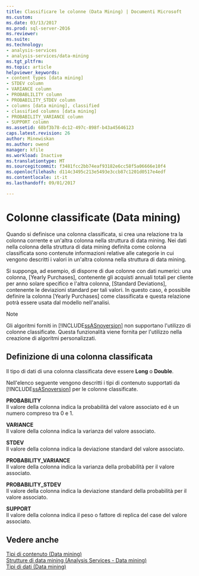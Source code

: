 ```yaml
---
title: Classificare le colonne (Data Mining) | Documenti Microsoft
ms.custom: 
ms.date: 03/13/2017
ms.prod: sql-server-2016
ms.reviewer: 
ms.suite: 
ms.technology:
- analysis-services
- analysis-services/data-mining
ms.tgt_pltfrm: 
ms.topic: article
helpviewer_keywords:
- content types [data mining]
- STDEV column
- VARIANCE column
- PROBABLILITY column
- PROBABILITY_STDEV column
- columns [data mining], classified
- classified columns [data mining]
- PROBABILITY_VARIANCE column
- SUPPORT column
ms.assetid: 68bf3b78-dc12-497c-898f-b43a45646123
caps.latest.revision: 26
author: Minewiskan
ms.author: owend
manager: kfile
ms.workload: Inactive
ms.translationtype: MT
ms.sourcegitcommit: f3481fcc2bb74eaf93182e6cc58f5a06666e10f4
ms.openlocfilehash: d114c3495c213e5493e3ccb87c1201d0517e4edf
ms.contentlocale: it-it
ms.lasthandoff: 09/01/2017

---
```

# <a name="classified-columns-data-mining"></a>Colonne classificate (Data mining)
  Quando si definisce una colonna classificata, si crea una relazione tra la colonna corrente e un'altra colonna nella struttura di data mining. Nei dati nella colonna della struttura di data mining definita come colonna classificata sono contenute informazioni relative alle categorie in cui vengono descritti i valori in un'altra colonna nella struttura di data mining.  
  
 Si supponga, ad esempio, di disporre di due colonne con dati numerici: una colonna, [Yearly Purchases], contenente gli acquisti annuali totali per cliente per anno solare specifico e l'altra colonna, [Standard Deviations], contenente le deviazioni standard per tali valori. In questo caso, è possibile definire la colonna [Yearly Purchases] come classificata e questa relazione potrà essere usata dal modello nell'analisi.  
  
> [!NOTE]  
>  Gli algoritmi forniti in [!INCLUDE[ssASnoversion](../../includes/ssasnoversion-md.md)] non supportano l'utilizzo di colonne classificate. Questa funzionalità viene fornita per l'utilizzo nella creazione di algoritmi personalizzati.  
  
## <a name="defining-a-classified-column"></a>Definizione di una colonna classificata  
 Il tipo di dati di una colonna classificata deve essere **Long** o **Double**.  
  
 Nell'elenco seguente vengono descritti i tipi di contenuto supportati da [!INCLUDE[ssASnoversion](../../includes/ssasnoversion-md.md)] per le colonne classificate.  
  
 **PROBABILITY**  
 Il valore della colonna indica la probabilità del valore associato ed è un numero compreso tra 0 e 1.  
  
 **VARIANCE**  
 Il valore della colonna indica la varianza del valore associato.  
  
 **STDEV**  
 Il valore della colonna indica la deviazione standard del valore associato.  
  
 **PROBABILITY_VARIANCE**  
 Il valore della colonna indica la varianza della probabilità per il valore associato.  
  
 **PROBABILITY_STDEV**  
 Il valore della colonna indica la deviazione standard della probabilità per il valore associato.  
  
 **SUPPORT**  
 Il valore della colonna indica il peso o fattore di replica del case del valore associato.  
  
## <a name="see-also"></a>Vedere anche  
 [Tipi di contenuto &#40;Data mining&#41;](../../analysis-services/data-mining/content-types-data-mining.md)   
 [Strutture di data mining &#40;Analysis Services - Data mining&#41;](../../analysis-services/data-mining/mining-structures-analysis-services-data-mining.md)   
 [Tipi di dati &#40;Data mining&#41;](../../analysis-services/data-mining/data-types-data-mining.md)  
  
  


